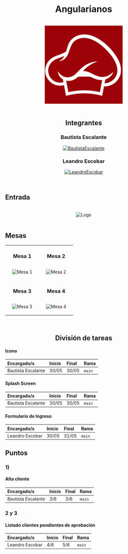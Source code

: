 <h1 align="center">Angularianos</h1>
<br>


<div align="center">
    <img src="src/assets/imgs/logo.jpeg" alt="Logo" width="250">
</div>
<br/>

<div align="center">
    <h2 align="center">Integrantes</h1>
</div>

<h3 align="center">Bautista Escalante </h3>

<div align="center">

[![BautistaEscalante](https://img.shields.io/badge/BautistaEscalante-707070?style=for-the-badge&logo=github&logoColor=black)](https://github.com/bautista-escalante)
</div>

<h3 align="center">Leandro Escobar </h3>

<div align="center">

[![LeandroEscobar](https://img.shields.io/badge/LeandroEscobar-707070?style=for-the-badge&logo=github&logoColor=black)](https://github.com/LeandroUTNFRA)
</div>


<br/>

## Entrada

<br/>
<div align="center">
    <img src="https://hnlzagyadmtdaztbcwzd.supabase.co/storage/v1/object/public/logo//Entrada.png" alt="Logo" width="250">
</div>
<br/>

## Mesas

<table align="center">
    <tr>
        <td align="center">
            <h3>Mesa 1</h3>
            <img src="https://hnlzagyadmtdaztbcwzd.supabase.co/storage/v1/object/public/logo//MESA1.png" alt="Mesa 1" width="250" style="margin: 15px;">
        </td>
        <td align="center">
            <h3>Mesa 2</h3>
            <img src="https://hnlzagyadmtdaztbcwzd.supabase.co/storage/v1/object/public/logo//MESA2.png" alt="Mesa 2" width="250" style="margin: 15px;">
        </td>
    </tr>
    <tr>
        <td align="center">
            <h3>Mesa 3</h3>
            <img src="https://hnlzagyadmtdaztbcwzd.supabase.co/storage/v1/object/public/logo//MESA3.png" alt="Mesa 3" width="250" style="margin: 15px;">
        </td>
        <td align="center">
            <h3>Mesa 4</h3>
            <img src="https://hnlzagyadmtdaztbcwzd.supabase.co/storage/v1/object/public/logo//MESA4.png" alt="Mesa 4" width="250" style="margin: 15px;">
        </td>
    </tr>
</table>

<br>

<h2 align="center">División de tareas</h2>

#### Icono

| Encargado/s       | Inicio | Final | Rama      |
| :---------------- | :----- | :---- | :-------- |
| Bautista Escalante| 30/05  | 30/05 |   `main`     |

#### Splash Screen

| Encargado/s       | Inicio | Final | Rama      |
| :---------------- | :----- | :---- | :-------- |
| Bautista Escalante| 30/05  | 30/05 |  `main`      |

#### Formulario de Ingreso

| Encargado/s                        | Inicio | Final | Rama      |
| :--------------------------------- | :----- | :---- | :-------- |
| Leandro Escobar                    |  30/05  | 31/05|  `main`     |

## Puntos

### 1)
#### Alta cliente

| Encargado/s       | Inicio | Final | Rama      |
| :---------------- | :----- | :---- | :-------- |
| Bautista Escalante    | 3/6  | 3/6  | `main` |

### 2 y 3
#### Listado clientes pendientes de aprobación

| Encargado/s       | Inicio | Final | Rama       |
| :---------------- | :----- | :---- | :--------- |
| Leandro Escobar | 4/6 | 5/6  |  `main` |
